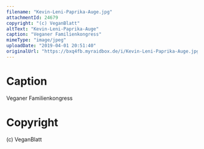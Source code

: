 ```yaml
---
filename: "Kevin-Leni-Paprika-Auge.jpg"
attachmentId: 24679
copyright: "(c) VeganBlatt"
altText: "Kevin-Leni-Paprika-Auge"
caption: "Veganer Familienkongress"
mimeType: "image/jpeg"
uploadDate: "2019-04-01 20:51:40"
originalUrl: "https://bxq4fb.myraidbox.de/i/Kevin-Leni-Paprika-Auge.jpg"
---
```


# Caption

Veganer Familienkongress

# Copyright

(c) VeganBlatt
